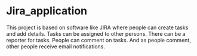 # Jira_application
This project is based on software like JIRA where people can create tasks and add details. Tasks can be assigned to other persons. There can be a reporter for tasks. People can comment on tasks. And as people comment, other people receive email notifications.
